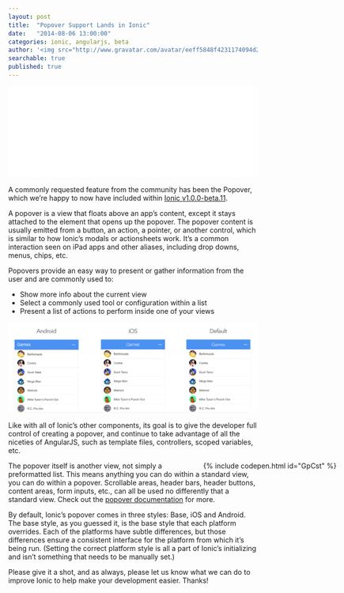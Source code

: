 ```yaml
---
layout: post
title:  "Popover Support Lands in Ionic"
date:   "2014-08-06 13:00:00"
categories: ionic, angularjs, beta
author: '<img src="http://www.gravatar.com/avatar/eeff5848f4231174094d2bc3cce26a05?s=48&amp;d=mm" class="author-icon"><a href="http://twitter.com/adamdbradley">Adam</a>'
searchable: true
published: true
---
```


<img class="showcase-image" src="/img/blog/popover-header.gif">

A commonly requested feature from the community has been the Popover, which we’re happy to now have included within [Ionic v1.0.0-beta.11](http://forum.ionicframework.com/t/v1-0-0-beta-11-indium-iguana-released/7798).

A popover is a view that floats above an app’s content, except it stays attached to the element that opens up the popover. The popover content is usually emitted from a button, an action, a pointer, or another control, which is similar to how Ionic’s modals or actionsheets work. It’s a common interaction seen on iPad apps and other aliases, including drop downs, menus, chips, etc.

<!-- more -->

Popovers provide an easy way to present or gather information from the user and are commonly used to:

- Show more info about the current view
- Select a commonly used tool or configuration within a list
- Present a list of actions to perform inside one of your views

<a href="/img/blog/popover-preview.gif"><img class="body-image" src="/img/blog/popover-preview.gif"></a>

Like with all of Ionic’s other components, its goal is to give the developer full control of creating a popover, and continue to take advantage of all the niceties of AngularJS, such as template files, controllers, scoped variables, etc.

<div style="float: right; margin-right: -160px">
  {% include codepen.html id="GpCst" %}
</div>

The popover itself is another view, not simply a preformatted list. This means anything you can do within a standard view, you can do within a popover. Scrollable areas, header bars, header buttons, content areas, form inputs, etc., can all be used no differently that a standard view. Check out the [popover documentation](/docs/api/service/$ionicPopover/) for more.

By default, Ionic’s popover comes in three styles: Base, iOS and Android. The base style, as you guessed it, is the base style that each platform overrides. Each of the platforms have subtle differences, but those differences ensure a consistent interface for the platform from which it’s being run. (Setting the correct platform style is all a part of Ionic’s initializing and isn’t something that needs to be manually set.)

Please give it a shot, and as always, please let us know what we can do to improve Ionic to help make your development easier. Thanks!
